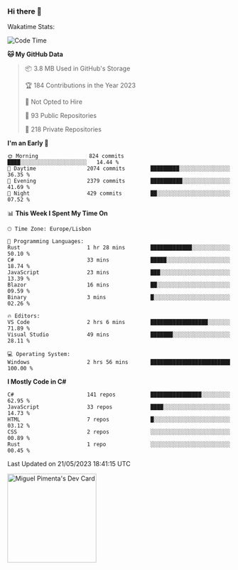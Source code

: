 ### Hi there 👋

<!--
**miguelpimenta/miguelpimenta** is a ✨ _special_ ✨ repository because its `README.md` (this file) appears on your GitHub profile.

Here are some ideas to get you started:

- 🔭 I’m currently working on ...
- 🌱 I’m currently learning ...
- 👯 I’m looking to collaborate on ...
- 🤔 I’m looking for help with ...
- 💬 Ask me about ...
- 📫 How to reach me: ...
- 😄 Pronouns: ...
- ⚡ Fun fact: ...
-->

Wakatime Stats:
<!--START_SECTION:waka-->
![Code Time](http://img.shields.io/badge/Code%20Time-3%2C904%20hrs%2046%20mins-blue)

**🐱 My GitHub Data** 

> 📦 3.8 MB Used in GitHub's Storage 
 > 
> 🏆 184 Contributions in the Year 2023
 > 
> 🚫 Not Opted to Hire
 > 
> 📜 93 Public Repositories 
 > 
> 🔑 218 Private Repositories 
 > 
**I'm an Early 🐤** 

```text
🌞 Morning                824 commits         ████░░░░░░░░░░░░░░░░░░░░░   14.44 % 
🌆 Daytime                2074 commits        █████████░░░░░░░░░░░░░░░░   36.35 % 
🌃 Evening                2379 commits        ██████████░░░░░░░░░░░░░░░   41.69 % 
🌙 Night                  429 commits         ██░░░░░░░░░░░░░░░░░░░░░░░   07.52 % 
```


📊 **This Week I Spent My Time On** 

```text
🕑︎ Time Zone: Europe/Lisbon

💬 Programming Languages: 
Rust                     1 hr 28 mins        █████████████░░░░░░░░░░░░   50.10 % 
C#                       33 mins             █████░░░░░░░░░░░░░░░░░░░░   18.74 % 
JavaScript               23 mins             ███░░░░░░░░░░░░░░░░░░░░░░   13.39 % 
Blazor                   16 mins             ██░░░░░░░░░░░░░░░░░░░░░░░   09.59 % 
Binary                   3 mins              █░░░░░░░░░░░░░░░░░░░░░░░░   02.26 % 

🔥 Editors: 
VS Code                  2 hrs 6 mins        ██████████████████░░░░░░░   71.89 % 
Visual Studio            49 mins             ███████░░░░░░░░░░░░░░░░░░   28.11 % 

💻 Operating System: 
Windows                  2 hrs 56 mins       █████████████████████████   100.00 % 
```

**I Mostly Code in C#** 

```text
C#                       141 repos           ████████████████░░░░░░░░░   62.95 % 
JavaScript               33 repos            ████░░░░░░░░░░░░░░░░░░░░░   14.73 % 
HTML                     7 repos             █░░░░░░░░░░░░░░░░░░░░░░░░   03.12 % 
CSS                      2 repos             ░░░░░░░░░░░░░░░░░░░░░░░░░   00.89 % 
Rust                     1 repo              ░░░░░░░░░░░░░░░░░░░░░░░░░   00.45 % 
```




 Last Updated on 21/05/2023 18:41:15 UTC
<!--END_SECTION:waka-->

<a href="https://app.daily.dev/MiguelPimenta"><img src="https://api.daily.dev/devcards/05b7ad917b6047f3b1368fb0fe084ad8.png?r=sx6" width="200" alt="Miguel Pimenta's Dev Card"/></a>
